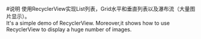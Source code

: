 #说明
    使用RecyclerView实现List列表，Grid水平和垂直列表以及瀑布流（大量图片显示）。   
    It's a simple demo of RecyclerView. Moreover,it shows how to use RecyclerView to display a huge number of images.
